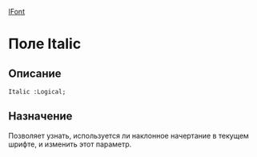 ﻿---
Link: .Ctrl.IFont.@Italic
---

[IFont](topic:.Custom.ComClasses.Ctrl.IFont.Default)

# Поле Italic

## Описание

    Italic :Logical;

## Назначение

Позволяет узнать, используется ли наклонное начертание в текущем шрифте, и изменить
этот параметр.